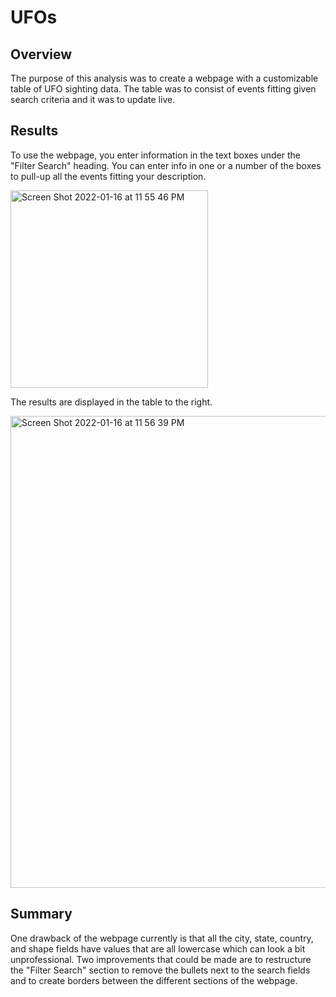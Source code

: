 # UFOs

## Overview
The purpose of this analysis was to create a webpage with a customizable table of UFO sighting data. The table was to consist of events fitting given search criteria and it was to update live.

## Results
To use the webpage, you enter information in the text boxes under the "Filter Search" heading. You can enter info in one or a number of the boxes to pull-up all the events fitting your description.

<img width="316" alt="Screen Shot 2022-01-16 at 11 55 46 PM" src="https://user-images.githubusercontent.com/18372229/149715385-c8aa52db-dfdf-4934-83dd-1def28cdcb9b.png">

The results are displayed in the table to the right.

<img width="755" alt="Screen Shot 2022-01-16 at 11 56 39 PM" src="https://user-images.githubusercontent.com/18372229/149715448-fcbee6b0-4474-42c3-93c7-ed9813c5a049.png">

## Summary
One drawback of the webpage currently is that all the city, state, country, and shape fields have values that are all lowercase which can look a bit unprofessional.
Two improvements that could be made are to restructure the "Filter Search" section to remove the bullets next to the search fields and to create borders between the different sections of the webpage.
